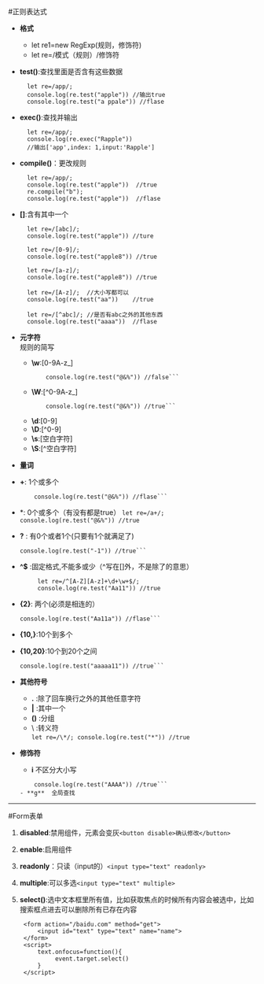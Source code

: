 
#正则表达式

- **格式**
 	- let re1=new RegExp(规则，修饰符)
  	- let re=/模式（规则）/修饰符

- **test()**:查找里面是否含有这些数据

		let re=/app/; 
		console.log(re.test("apple")) //输出true	
		console.log(re.test("a ppale")) //flase

- **exec()**:查找并输出

		let re=/app/; 
		console.log(re.exec("Rapple")) 
		//输出['app',index: 1,input:'Rapple']
- **compile()**：更改规则  
 
	    let re=/app/; 
		console.log(re.test("apple"))  //true
		re.compile("b");
		console.log(re.test("apple"))  //flase

- **[]**:含有其中一个
 		
		let re=/[abc]/; 
		console.log(re.test("apple")) //ture

		let re=/[0-9]/; 
		console.log(re.test("apple8")) //true
				
		let re=/[a-z]/; 
		console.log(re.test("apple8")) //true

		let re=/[A-z]/;  //大小写都可以
		console.log(re.test("aa"))	  //true
		
		let re=/[^abc]/; //是否有abc之外的其他东西
		console.log(re.test("aaaa"))  //flase

- **元字符**   
 	规则的简写	
  -  **\w**:[0-9A-z_]     
		```let re=/\w/; 
			console.log(re.test("@&%")) //false```

  -  **\W**:[^0-9A-z_]     
		```let re=/\W/; 
			console.log(re.test("@&%")) //true```
  - **\d**:[0-9]
  - **\D**:[^0-9]
  - **\s**:[空白字符]
  - **\S**:[^空白字符]
 

- **量词**
 - **+**: 1个或多个 
 	```let re=/a+/; 
		console.log(re.test("@&%")) //flase```

 - *: 0个或多个（有没有都是true）
		```let re=/a+/; 
	console.log(re.test("@&%")) //true```
 
 - **?** : 有0个或者1个(只要有1个就满足了)
	```let re=/-?\d/; 
	console.log(re.test("-1")) //true```

 - **^$** :固定格式,不能多或少（^写在[]外，不是除了的意思）
	

			let re=/^[A-Z][A-z]+\d+\w+$/; 
			console.log(re.test("Aa11")) //true

 - **{2}**: 两个(必须是相连的）
	```let re=/a{2}/; 
	console.log(re.test("Aa11a")) //flase```
 - **{10,}**:10个到多个
 	
 - **{10,20}**:10个到20个之间
	```let re=/a{5,7}/; 
	console.log(re.test("aaaaa11")) //true```

- **其他符号**
 	- **.** :除了回车换行之外的其他任意字符
    - **|** :其中一个
	- **()** :分组 
	- \  :转义符  
		```let re=/\*/; console.log(re.test("*")) //true```

- **修饰符**  
	- **i**  不区分大小写 
	```let re=/a/i; 
		console.log(re.test("AAAA")) //true```
	- **g**  全局查找	

----------	

#Form表单

1. **disabled**:禁用组件，元素会变灰```<button disable>确认修改</button>```
2. **enable**:启用组件
3. **readonly**：只读（input的）```<input type="text" readonly>```
4. **multiple**:可以多选```<input type="text" multiple>```
4. **select()**:选中文本框里所有值，比如获取焦点的时候所有内容会被选中，比如搜索框点进去可以删除所有已存在内容
		
	    <form action="/baidu.com" method="get">
		    <input id="text" type="text" name="name">
		</form>
		<script>
		    text.onfocus=function(){
		         event.target.select()
		    }
		</script>
